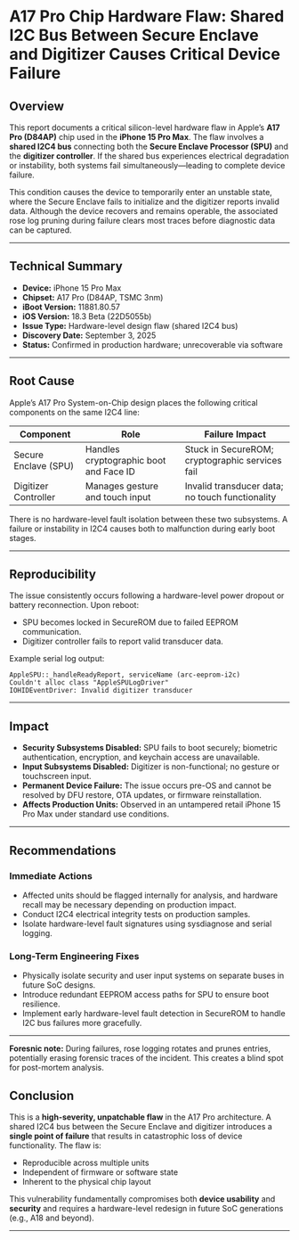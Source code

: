 # A17 Pro Chip Hardware Flaw: Shared I2C Bus Between Secure Enclave and Digitizer Causes Critical Device Failure

## Overview

This report documents a critical silicon-level hardware flaw in Apple’s **A17 Pro (D84AP)** chip used in the **iPhone 15 Pro Max**. The flaw involves a **shared I2C4 bus** connecting both the **Secure Enclave Processor (SPU)** and the **digitizer controller**. If the shared bus experiences electrical degradation or instability, both systems fail simultaneously—leading to complete device failure.

This condition causes the device to temporarily enter an unstable state, where the Secure Enclave fails to initialize and the digitizer reports invalid data. Although the device recovers and remains operable, the associated rose log pruning during failure clears most traces before diagnostic data can be captured.

---

## Technical Summary

* **Device:** iPhone 15 Pro Max
* **Chipset:** A17 Pro (D84AP, TSMC 3nm)
* **iBoot Version:** 11881.80.57
* **iOS Version:** 18.3 Beta (22D5055b)
* **Issue Type:** Hardware-level design flaw (shared I2C4 bus)
* **Discovery Date:** September 3, 2025
* **Status:** Confirmed in production hardware; unrecoverable via software

---

## Root Cause

Apple’s A17 Pro System-on-Chip design places the following critical components on the same I2C4 line:

| Component            | Role                                   | Failure Impact                                  |
| -------------------- | -------------------------------------- | ----------------------------------------------- |
| Secure Enclave (SPU) | Handles cryptographic boot and Face ID | Stuck in SecureROM; cryptographic services fail |
| Digitizer Controller | Manages gesture and touch input        | Invalid transducer data; no touch functionality |

There is no hardware-level fault isolation between these two subsystems. A failure or instability in I2C4 causes both to malfunction during early boot stages.

---

## Reproducibility

The issue consistently occurs following a hardware-level power dropout or battery reconnection. Upon reboot:

* SPU becomes locked in SecureROM due to failed EEPROM communication.
* Digitizer controller fails to report valid transducer data.

Example serial log output:

```
AppleSPU::_handleReadyReport, serviceName (arc-eeprom-i2c)
Couldn't alloc class "AppleSPULogDriver"
IOHIDEventDriver: Invalid digitizer transducer
```

---

## Impact

* **Security Subsystems Disabled:** SPU fails to boot securely; biometric authentication, encryption, and keychain access are unavailable.
* **Input Subsystems Disabled:** Digitizer is non-functional; no gesture or touchscreen input.
* **Permanent Device Failure:** The issue occurs pre-OS and cannot be resolved by DFU restore, OTA updates, or firmware reinstallation.
* **Affects Production Units:** Observed in an untampered retail iPhone 15 Pro Max under standard use conditions.

---

## Recommendations

### Immediate Actions

* Affected units should be flagged internally for analysis, and hardware recall may be necessary depending on production impact.
* Conduct I2C4 electrical integrity tests on production samples.
* Isolate hardware-level fault signatures using sysdiagnose and serial logging.

### Long-Term Engineering Fixes

* Physically isolate security and user input systems on separate buses in future SoC designs.
* Introduce redundant EEPROM access paths for SPU to ensure boot resilience.
* Implement early hardware-level fault detection in SecureROM to handle I2C bus failures more gracefully.

---

**Foresnic note:** During failures, rose logging rotates and prunes entries, potentially erasing forensic traces of the incident. This creates a blind spot for post-mortem analysis.

## Conclusion

This is a **high-severity, unpatchable flaw** in the A17 Pro architecture. A shared I2C4 bus between the Secure Enclave and digitizer introduces a **single point of failure** that results in catastrophic loss of device functionality. The flaw is:

* Reproducible across multiple units
* Independent of firmware or software state
* Inherent to the physical chip layout

This vulnerability fundamentally compromises both **device usability** and **security** and requires a hardware-level redesign in future SoC generations (e.g., A18 and beyond).

---

